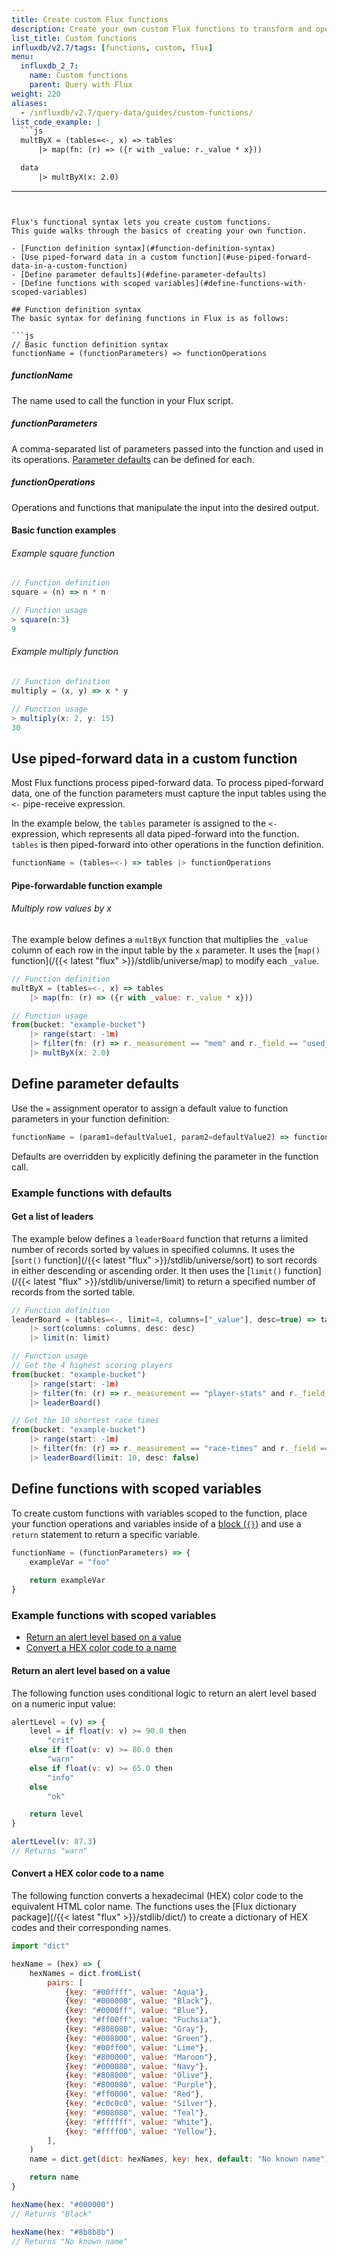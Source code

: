 ```yaml
---
title: Create custom Flux functions
description: Create your own custom Flux functions to transform and operate on data.
list_title: Custom functions
influxdb/v2.7/tags: [functions, custom, flux]
menu:
  influxdb_2_7:
    name: Custom functions
    parent: Query with Flux
weight: 220
aliases:
  - /influxdb/v2.7/query-data/guides/custom-functions/
list_code_example: |
  ```js
  multByX = (tables=<-, x) => tables
      |> map(fn: (r) => ({r with _value: r._value * x}))

  data
      |> multByX(x: 2.0)
  ```
---
```


Flux's functional syntax lets you create custom functions.
This guide walks through the basics of creating your own function.

- [Function definition syntax](#function-definition-syntax)
- [Use piped-forward data in a custom function](#use-piped-forward-data-in-a-custom-function)
- [Define parameter defaults](#define-parameter-defaults)
- [Define functions with scoped variables](#define-functions-with-scoped-variables)

## Function definition syntax
The basic syntax for defining functions in Flux is as follows:

```js
// Basic function definition syntax
functionName = (functionParameters) => functionOperations
```

##### functionName
The name used to call the function in your Flux script.  

##### functionParameters
A comma-separated list of parameters passed into the function and used in its operations.
[Parameter defaults](#define-parameter-defaults) can be defined for each.  

##### functionOperations
Operations and functions that manipulate the input into the desired output.

#### Basic function examples

###### Example square function
```js
// Function definition
square = (n) => n * n

// Function usage
> square(n:3)
9
```

###### Example multiply function
```js
// Function definition
multiply = (x, y) => x * y

// Function usage
> multiply(x: 2, y: 15)
30
```

## Use piped-forward data in a custom function
Most Flux functions process piped-forward data.
To process piped-forward data, one of the function
parameters must capture the input tables using the `<-` pipe-receive expression.

In the example below, the `tables` parameter is assigned to the `<-` expression,
which represents all data piped-forward into the function.
`tables` is then piped-forward into other operations in the function definition.

```js
functionName = (tables=<-) => tables |> functionOperations
```

#### Pipe-forwardable function example

###### Multiply row values by x
The example below defines a `multByX` function that multiplies the `_value` column
of each row in the input table by the `x` parameter.
It uses the [`map()` function](/{{< latest "flux" >}}/stdlib/universe/map)
to modify each `_value`.

```js
// Function definition
multByX = (tables=<-, x) => tables
    |> map(fn: (r) => ({r with _value: r._value * x}))

// Function usage
from(bucket: "example-bucket")
    |> range(start: -1m)
    |> filter(fn: (r) => r._measurement == "mem" and r._field == "used_percent")
    |> multByX(x: 2.0)
```

## Define parameter defaults
Use the `=` assignment operator to assign a default value to function parameters
in your function definition:

```js
functionName = (param1=defaultValue1, param2=defaultValue2) => functionOperation
```

Defaults are overridden by explicitly defining the parameter in the function call.

### Example functions with defaults

#### Get a list of leaders
The example below defines a `leaderBoard` function that returns a limited number
of records sorted by values in specified columns.
It uses the [`sort()` function](/{{< latest "flux" >}}/stdlib/universe/sort)
to sort records in either descending or ascending order.
It then uses the [`limit()` function](/{{< latest "flux" >}}/stdlib/universe/limit)
to return a specified number of records from the sorted table.

```js
// Function definition
leaderBoard = (tables=<-, limit=4, columns=["_value"], desc=true) => tables
    |> sort(columns: columns, desc: desc)
    |> limit(n: limit)

// Function usage
// Get the 4 highest scoring players
from(bucket: "example-bucket")
    |> range(start: -1m)
    |> filter(fn: (r) => r._measurement == "player-stats" and r._field == "total-points")
    |> leaderBoard()

// Get the 10 shortest race times
from(bucket: "example-bucket")
    |> range(start: -1m)
    |> filter(fn: (r) => r._measurement == "race-times" and r._field == "elapsed-time")
    |> leaderBoard(limit: 10, desc: false)
```

## Define functions with scoped variables
To create custom functions with variables scoped to the function, place your
function operations and variables inside of a [block (`{}`)](/influxdb/v2.7/reference/flux/language/blocks/)
and use a `return` statement to return a specific variable.

```js
functionName = (functionParameters) => {
    exampleVar = "foo"
    
    return exampleVar
}
```

### Example functions with scoped variables

- [Return an alert level based on a value](#return-an-alert-level-based-on-a-value)
- [Convert a HEX color code to a name](#convert-a-hex-color-code-to-a-name)

#### Return an alert level based on a value
The following function uses conditional logic to return an alert level based on
a numeric input value:

```js
alertLevel = (v) => {
    level = if float(v: v) >= 90.0 then
        "crit"
    else if float(v: v) >= 80.0 then
        "warn"
    else if float(v: v) >= 65.0 then
        "info"
    else
        "ok"

    return level
}

alertLevel(v: 87.3)
// Returns "warn"
```

#### Convert a HEX color code to a name
The following function converts a hexadecimal (HEX) color code to the equivalent HTML color name.
The functions uses the [Flux dictionary package](/{{< latest "flux" >}}/stdlib/dict/)
to create a dictionary of HEX codes and their corresponding names.

```js
import "dict"

hexName = (hex) => {
    hexNames = dict.fromList(
        pairs: [
            {key: "#00ffff", value: "Aqua"},
            {key: "#000000", value: "Black"},
            {key: "#0000ff", value: "Blue"},
            {key: "#ff00ff", value: "Fuchsia"},
            {key: "#808080", value: "Gray"},
            {key: "#008000", value: "Green"},
            {key: "#00ff00", value: "Lime"},
            {key: "#800000", value: "Maroon"},
            {key: "#000080", value: "Navy"},
            {key: "#808000", value: "Olive"},
            {key: "#800080", value: "Purple"},
            {key: "#ff0000", value: "Red"},
            {key: "#c0c0c0", value: "Silver"},
            {key: "#008080", value: "Teal"},
            {key: "#ffffff", value: "White"},
            {key: "#ffff00", value: "Yellow"},
        ],
    )
    name = dict.get(dict: hexNames, key: hex, default: "No known name")

    return name
}

hexName(hex: "#000000")
// Returns "Black"

hexName(hex: "#8b8b8b")
// Returns "No known name"
```
